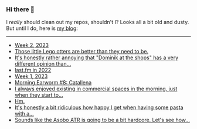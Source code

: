 ### Hi there 👋

I _really_ should clean out my repos, shouldn't I? Looks all a bit old and dusty. But until I do, here is [my blog](https://lostfocus.de/):

--- 

<!-- POST-LIST:START -->
- [Week 2, 2023](https://lostfocus.de/2023/01/15/week-2-2023/)
- [Those little Lego otters are better than they need to be.](https://lostfocus.de/2023/01/13/231146/)
- [It&#39;s honestly rather annoying that &quot;Dominik at the shops&quot; has a very different opinion than…](https://lostfocus.de/2023/01/11/231144/)
- [last.fm in 2022](https://lostfocus.de/2023/01/11/last-fm-in-2022/)
- [Week 1, 2023](https://lostfocus.de/2023/01/08/week-1-2023/)
- [Morning Earworm #8: Catallena](https://lostfocus.de/2023/01/06/morning-earworm-8-catallena/)
- [I always enjoyed existing in commercial spaces in the morning, just when they start to…](https://lostfocus.de/2023/01/05/231117/)
- [Hm.](https://lostfocus.de/2023/01/04/231114/)
- [It&#39;s honestly a bit ridiculous how happy I get when having some pasta with a…](https://lostfocus.de/2023/01/04/231110/)
- [Sounds like the Asobo ATR is going to be a bit hardcore. Let&#39;s see how…](https://lostfocus.de/2023/01/04/231107/)
<!-- POST-LIST:END -->

<!--
**lostfocus/lostfocus** is a ✨ _special_ ✨ repository because its `README.md` (this file) appears on your GitHub profile.

Here are some ideas to get you started:

- 🔭 I’m currently working on ...
- 🌱 I’m currently learning ...
- 👯 I’m looking to collaborate on ...
- 🤔 I’m looking for help with ...
- 💬 Ask me about ...
- 📫 How to reach me: ...
- 😄 Pronouns: ...
- ⚡ Fun fact: ...
-->
